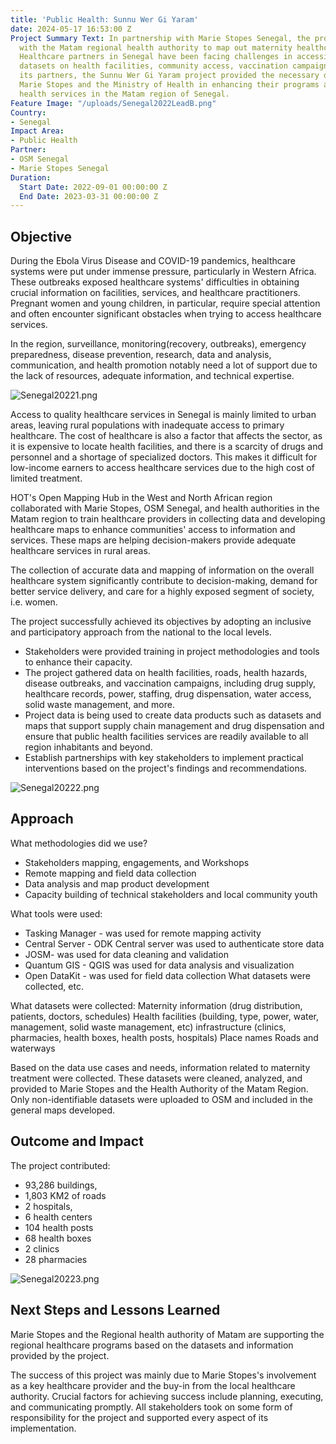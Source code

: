 ```yaml
---
title: 'Public Health: Sunnu Wer Gi Yaram'
date: 2024-05-17 16:53:00 Z
Project Summary Text: In partnership with Marie Stopes Senegal, the project worked
  with the Matam regional health authority to map out maternity healthcare services.
  Healthcare partners in Senegal have been facing challenges in accessing reliable
  datasets on health facilities, community access, vaccination campaigns, and more.  Through
  its partners, the Sunnu Wer Gi Yaram project provided the necessary data to support
  Marie Stopes and the Ministry of Health in enhancing their programs and community
  health services in the Matam region of Senegal.
Feature Image: "/uploads/Senegal2022LeadB.png"
Country:
- Senegal
Impact Area:
- Public Health
Partner:
- OSM Senegal
- Marie Stopes Senegal
Duration:
  Start Date: 2022-09-01 00:00:00 Z
  End Date: 2023-03-31 00:00:00 Z
---
```


## Objective

During the Ebola Virus Disease and COVID-19 pandemics, healthcare systems were put under immense pressure, particularly in Western Africa. These outbreaks exposed healthcare systems' difficulties in obtaining crucial information on facilities, services, and healthcare practitioners. Pregnant women and young children, in particular, require special attention and often encounter significant obstacles when trying to access healthcare services.

In the region, surveillance, monitoring(recovery, outbreaks), emergency preparedness, disease prevention, research, data and analysis, communication, and health promotion notably need a lot of support due to the lack of resources, adequate information, and technical expertise.

![Senegal20221.png](/uploads/Senegal20221.png)

Access to quality healthcare services in Senegal is mainly limited to urban areas, leaving rural populations with inadequate access to primary healthcare. The cost of healthcare is also a factor that affects the sector, as it is expensive to locate health facilities, and there is a scarcity of drugs and personnel and a shortage of specialized doctors. This makes it difficult for low-income earners to access healthcare services due to the high cost of limited treatment.

HOT's Open Mapping Hub in the West and North African region collaborated with Marie Stopes, OSM Senegal, and health authorities in the Matam region to train healthcare providers in collecting data and developing healthcare maps to enhance communities' access to information and services. These maps are helping decision-makers provide adequate healthcare services in rural areas. 

The collection of accurate data and mapping of information on the overall healthcare system significantly contribute to decision-making, demand for better service delivery, and care for a highly exposed segment of society, i.e. women. 

The project successfully achieved its objectives by adopting an inclusive and participatory approach from the national to the local levels. 
* Stakeholders were provided training in project methodologies and tools to enhance their capacity. 
* The project gathered data on health facilities, roads, health hazards, disease outbreaks, and vaccination campaigns, including drug supply, healthcare records, power, staffing, drug dispensation, water access, solid waste management, and more.
* Project data is being used to create data products such as datasets and maps that support supply chain management and drug dispensation and ensure that public health facilities services are readily available to all region inhabitants and beyond.
* Establish partnerships with key stakeholders to implement practical interventions based on the project's findings and recommendations.

![Senegal20222.png](/uploads/Senegal20222.png)

## Approach

What methodologies did we use? 
* Stakeholders mapping, engagements, and Workshops
* Remote mapping and field data collection
* Data analysis and map product development
* Capacity building of technical stakeholders and local community youth

What tools were used:
* Tasking Manager - was used for remote mapping activity
* Central Server - ODK Central server was used to authenticate store data
* JOSM- was used for data cleaning and validation
* Quantum GIS - QGIS was used for data analysis and visualization
* Open DataKit - was used for field data collection
What datasets were collected, etc.

What datasets were collected:
Maternity information (drug distribution, patients, doctors, schedules)
Health facilities  (building, type, power, water, management, solid waste management, etc)
infrastructure (clinics, pharmacies, health boxes, health posts, hospitals)
 Place names
Roads and waterways

Based on the data use cases and needs, information related to maternity treatment were collected. These datasets were cleaned, analyzed, and provided to Marie Stopes and the Health Authority of the Matam Region. Only non-identifiable datasets were uploaded to OSM and included in the general maps developed.

## Outcome and Impact

The project contributed:
* 93,286 buildings, 
* 1,803 KM2 of roads
* 2 hospitals, 
* 6 health centers
* 104 health posts
* 68 health boxes
* 2 clinics
* 28 pharmacies

![Senegal20223.png](/uploads/Senegal20223.png)

## Next Steps and Lessons Learned

Marie Stopes and the Regional health authority of Matam are supporting the regional healthcare programs based on the datasets and information provided by the project.

The success of this project was mainly due to Marie Stopes's involvement as a key healthcare provider and the buy-in from the local healthcare authority. Crucial factors for achieving success include planning, executing, and communicating promptly. All stakeholders took on some form of responsibility for the project and supported every aspect of its implementation.